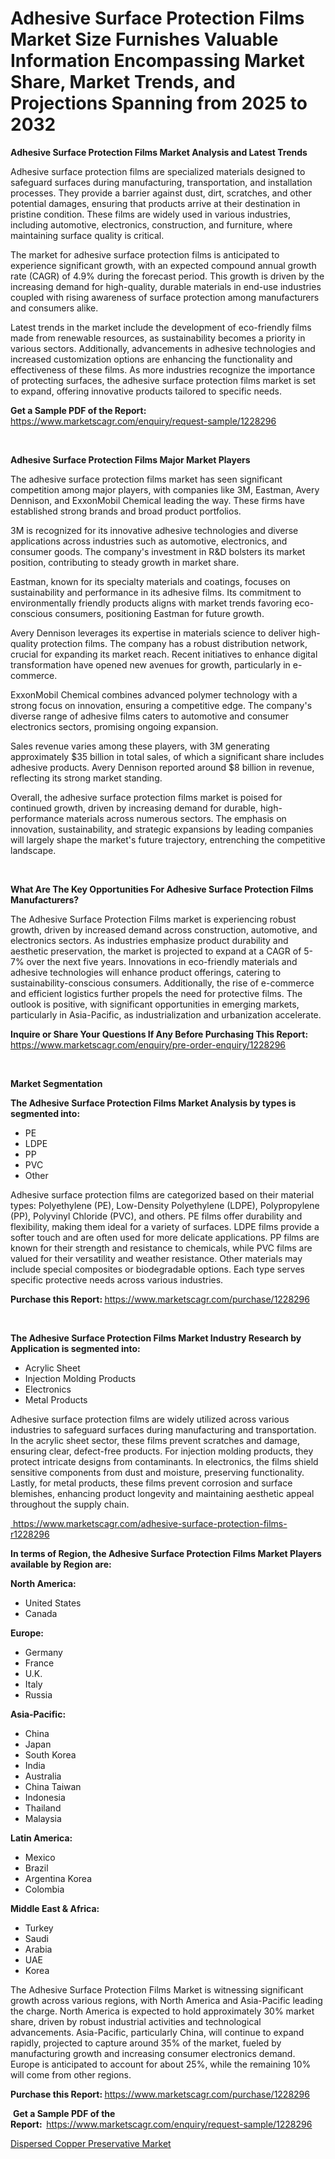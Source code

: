 <p><h1>Adhesive Surface Protection Films Market Size Furnishes Valuable Information Encompassing Market Share, Market Trends, and Projections Spanning from 2025 to 2032</h1></p><p><strong>Adhesive Surface Protection Films Market Analysis and Latest Trends</strong></p>
<p><p>Adhesive surface protection films are specialized materials designed to safeguard surfaces during manufacturing, transportation, and installation processes. They provide a barrier against dust, dirt, scratches, and other potential damages, ensuring that products arrive at their destination in pristine condition. These films are widely used in various industries, including automotive, electronics, construction, and furniture, where maintaining surface quality is critical.</p><p>The market for adhesive surface protection films is anticipated to experience significant growth, with an expected compound annual growth rate (CAGR) of 4.9% during the forecast period. This growth is driven by the increasing demand for high-quality, durable materials in end-use industries coupled with rising awareness of surface protection among manufacturers and consumers alike.</p><p>Latest trends in the market include the development of eco-friendly films made from renewable resources, as sustainability becomes a priority in various sectors. Additionally, advancements in adhesive technologies and increased customization options are enhancing the functionality and effectiveness of these films. As more industries recognize the importance of protecting surfaces, the adhesive surface protection films market is set to expand, offering innovative products tailored to specific needs.</p></p>
<p><strong>Get a Sample PDF of the Report:&nbsp;</strong> <a href="https://www.marketscagr.com/enquiry/request-sample/1228296?utm_campaign=2115&utm_medium=2&utm_source=Github&utm_content=ia&utm_term=02022025&utm_id=adhesive-surface-protection-films">https://www.marketscagr.com/enquiry/request-sample/1228296</a></p>
<p>&nbsp;</p>
<p><strong>Adhesive Surface Protection Films Major Market Players</strong></p>
<p><p>The adhesive surface protection films market has seen significant competition among major players, with companies like 3M, Eastman, Avery Dennison, and ExxonMobil Chemical leading the way. These firms have established strong brands and broad product portfolios.</p><p>3M is recognized for its innovative adhesive technologies and diverse applications across industries such as automotive, electronics, and consumer goods. The company's investment in R&D bolsters its market position, contributing to steady growth in market share.</p><p>Eastman, known for its specialty materials and coatings, focuses on sustainability and performance in its adhesive films. Its commitment to environmentally friendly products aligns with market trends favoring eco-conscious consumers, positioning Eastman for future growth.</p><p>Avery Dennison leverages its expertise in materials science to deliver high-quality protection films. The company has a robust distribution network, crucial for expanding its market reach. Recent initiatives to enhance digital transformation have opened new avenues for growth, particularly in e-commerce.</p><p>ExxonMobil Chemical combines advanced polymer technology with a strong focus on innovation, ensuring a competitive edge. The company's diverse range of adhesive films caters to automotive and consumer electronics sectors, promising ongoing expansion.</p><p>Sales revenue varies among these players, with 3M generating approximately $35 billion in total sales, of which a significant share includes adhesive products. Avery Dennison reported around $8 billion in revenue, reflecting its strong market standing.</p><p>Overall, the adhesive surface protection films market is poised for continued growth, driven by increasing demand for durable, high-performance materials across numerous sectors. The emphasis on innovation, sustainability, and strategic expansions by leading companies will largely shape the market's future trajectory, entrenching the competitive landscape.</p></p>
<p>&nbsp;</p>
<p><strong>What Are The Key Opportunities For Adhesive Surface Protection Films Manufacturers?</strong></p>
<p><p>The Adhesive Surface Protection Films market is experiencing robust growth, driven by increased demand across construction, automotive, and electronics sectors. As industries emphasize product durability and aesthetic preservation, the market is projected to expand at a CAGR of 5-7% over the next five years. Innovations in eco-friendly materials and adhesive technologies will enhance product offerings, catering to sustainability-conscious consumers. Additionally, the rise of e-commerce and efficient logistics further propels the need for protective films. The outlook is positive, with significant opportunities in emerging markets, particularly in Asia-Pacific, as industrialization and urbanization accelerate.</p></p>
<p><strong>Inquire or Share Your Questions If Any Before Purchasing This Report:</strong> <a href="https://www.marketscagr.com/enquiry/pre-order-enquiry/1228296?utm_campaign=2115&utm_medium=2&utm_source=Github&utm_content=ia&utm_term=02022025&utm_id=adhesive-surface-protection-films">https://www.marketscagr.com/enquiry/pre-order-enquiry/1228296</a></p>
<p>&nbsp;</p>
<p><strong>Market Segmentation</strong></p>
<p><strong>The Adhesive Surface Protection Films Market Analysis by types is segmented into:</strong></p>
<p><ul><li>PE</li><li>LDPE</li><li>PP</li><li>PVC</li><li>Other</li></ul></p>
<p><p>Adhesive surface protection films are categorized based on their material types: Polyethylene (PE), Low-Density Polyethylene (LDPE), Polypropylene (PP), Polyvinyl Chloride (PVC), and others. PE films offer durability and flexibility, making them ideal for a variety of surfaces. LDPE films provide a softer touch and are often used for more delicate applications. PP films are known for their strength and resistance to chemicals, while PVC films are valued for their versatility and weather resistance. Other materials may include special composites or biodegradable options. Each type serves specific protective needs across various industries.</p></p>
<p><strong>Purchase this Report:&nbsp;</strong><a href="https://www.marketscagr.com/purchase/1228296?utm_campaign=2115&utm_medium=2&utm_source=Github&utm_content=ia&utm_term=02022025&utm_id=adhesive-surface-protection-films">https://www.marketscagr.com/purchase/1228296</a></p>
<p>&nbsp;</p>
<p><strong>The Adhesive Surface Protection Films Market Industry Research by Application is segmented into:</strong></p>
<p><ul><li>Acrylic Sheet</li><li>Injection Molding Products</li><li>Electronics</li><li>Metal Products</li></ul></p>
<p><p>Adhesive surface protection films are widely utilized across various industries to safeguard surfaces during manufacturing and transportation. In the acrylic sheet sector, these films prevent scratches and damage, ensuring clear, defect-free products. For injection molding products, they protect intricate designs from contaminants. In electronics, the films shield sensitive components from dust and moisture, preserving functionality. Lastly, for metal products, these films prevent corrosion and surface blemishes, enhancing product longevity and maintaining aesthetic appeal throughout the supply chain.</p></p>
<p><a href="https://www.marketscagr.com/adhesive-surface-protection-films-r1228296?utm_campaign=2115&utm_medium=2&utm_source=Github&utm_content=ia&utm_term=02022025&utm_id=adhesive-surface-protection-films">&nbsp;https://www.marketscagr.com/adhesive-surface-protection-films-r1228296</a></p>
<p><strong>In terms of Region, the Adhesive Surface Protection Films Market Players available by Region are:</strong></p>
<p>
    <p> <strong> North America: </strong>
        <ul>
            <li>United States</li>
            <li>Canada</li>
        </ul>
        </p> 
    <p> <strong> Europe: </strong>
        <ul>
            <li>Germany</li>
            <li>France</li>
            <li>U.K.</li>
            <li>Italy</li>
            <li>Russia</li>
        </ul>
        </p> 
    <p> <strong> Asia-Pacific: </strong>
        <ul>
            <li>China</li>
            <li>Japan</li>
            <li>South Korea</li>
            <li>India</li>
            <li>Australia</li>
            <li>China Taiwan</li>
            <li>Indonesia</li>
            <li>Thailand</li>
            <li>Malaysia</li>
        </ul>
        </p> 
    <p> <strong> Latin America: </strong>
        <ul>
            <li>Mexico</li>
            <li>Brazil</li>
            <li>Argentina Korea</li>
            <li>Colombia</li>
        </ul>
        </p> 
    <p> <strong> Middle East & Africa: </strong>
        <ul>
            <li>Turkey</li>
            <li>Saudi</li>
            <li>Arabia</li>
            <li>UAE</li>
            <li>Korea</li>
        </ul>
    </p>
    </p>
<p><p>The Adhesive Surface Protection Films Market is witnessing significant growth across various regions, with North America and Asia-Pacific leading the charge. North America is expected to hold approximately 30% market share, driven by robust industrial activities and technological advancements. Asia-Pacific, particularly China, will continue to expand rapidly, projected to capture around 35% of the market, fueled by manufacturing growth and increasing consumer electronics demand. Europe is anticipated to account for about 25%, while the remaining 10% will come from other regions.</p></p>
<p><strong>Purchase this Report: </strong><a href="https://www.marketscagr.com/purchase/1228296?utm_campaign=2115&utm_medium=2&utm_source=Github&utm_content=ia&utm_term=02022025&utm_id=adhesive-surface-protection-films">https://www.marketscagr.com/purchase/1228296</a></p>
<p>&nbsp;<strong>Get a Sample PDF of the Report:&nbsp;&nbsp;</strong><a href="https://www.marketscagr.com/enquiry/request-sample/1228296?utm_campaign=2115&utm_medium=2&utm_source=Github&utm_content=ia&utm_term=02022025&utm_id=adhesive-surface-protection-films">https://www.marketscagr.com/enquiry/request-sample/1228296</a></p>
<p><strong></strong></p>
<p><p><a href="https://github.com/joannesouthgate/Market-Research-Report-List-5/blob/main/dispersed-copper-preservative-market.md?utm_campaign=2115&utm_medium=2&utm_source=Github&utm_content=ia&utm_term=02022025&utm_id=adhesive-surface-protection-films">Dispersed Copper Preservative Market</a></p></p>